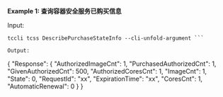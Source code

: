 **Example 1: 查询容器安全服务已购买信息**



Input: 

```
tccli tcss DescribePurchaseStateInfo --cli-unfold-argument ```

Output: 
```
{
    "Response": {
        "AuthorizedImageCnt": 1,
        "PurchasedAuthorizedCnt": 1,
        "GivenAuthorizedCnt": 500,
        "AuthorizedCoresCnt": 1,
        "ImageCnt": 1,
        "State": 0,
        "RequestId": "xx",
        "ExpirationTime": "xx",
        "CoresCnt": 1,
        "AutomaticRenewal": 0
    }
}
```

